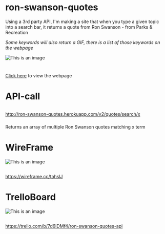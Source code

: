 # ron-swanson-quotes
Using a 3rd party API, I'm making a site that when you type a given topic into a search bar, it returns a quote from Ron Swanson - from Parks & Recreation

*Some keywords will also return a GIF, there is a list of those keywords on the webpage* 


![This is an image](https://user-images.githubusercontent.com/114370648/197046647-7f4870d2-48c6-41d5-b47f-1e7212e6b848.png)

# 
[Click here](http://www.energetic-pail123.surge.sh) to view the webpage

# API-call

##
http://ron-swanson-quotes.herokuapp.com/v2/quotes/search/x

###
Returns an array of multiple Ron Swanson quotes matching x term

# WireFrame

![This is an image](https://user-images.githubusercontent.com/114370648/197046390-9fc6f55e-d50b-49ea-b98d-76689587fc6a.png)

##
https://wireframe.cc/tahslJ

# TrelloBoard

![This is an image](https://user-images.githubusercontent.com/114370648/197044270-a709b740-129d-496e-b1bf-1809cf239808.png)

##
https://trello.com/b/7d6lDMf4/ron-swanson-quotes-api




